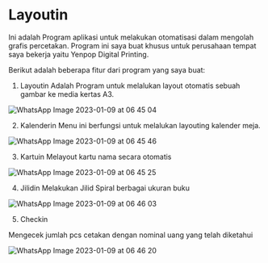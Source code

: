 # Layoutin
 Ini adalah Program aplikasi untuk melakukan otomatisasi dalam mengolah grafis percetakan.
 Program ini saya buat khusus untuk perusahaan tempat saya bekerja yaitu Yenpop Digital Printing.
 
 Berikut adalah beberapa fitur dari program yang saya buat:
 
1. Layoutin
 Adalah Program untuk melalukan layout otomatis sebuah gambar ke media kertas A3.
 
 ![WhatsApp Image 2023-01-09 at 06 45 04](https://user-images.githubusercontent.com/73058070/211225108-9fc58800-6d86-4b46-8014-4ae96a19b351.jpeg)
 
2. Kalenderin
 Menu ini berfungsi untuk melalukan layouting kalender meja.
 
 ![WhatsApp Image 2023-01-09 at 06 45 46](https://user-images.githubusercontent.com/73058070/211225134-69576772-9e4d-41da-9a23-c868c66e2821.jpeg)

3. Kartuin
Melayout kartu nama secara otomatis

![WhatsApp Image 2023-01-09 at 06 45 25](https://user-images.githubusercontent.com/73058070/211225175-3accd939-09d1-4241-8f78-84b20c343c8f.jpeg)

4. Jilidin
Melakukan Jilid Spiral berbagai ukuran buku

![WhatsApp Image 2023-01-09 at 06 46 03](https://user-images.githubusercontent.com/73058070/211225205-78bd05bf-9e42-450b-b56a-02ddf055cb30.jpeg)

5. Checkin

Mengecek jumlah pcs cetakan dengan nominal uang yang telah diketahui

![WhatsApp Image 2023-01-09 at 06 46 20](https://user-images.githubusercontent.com/73058070/211225231-d3399e26-1f3b-4d2a-aac9-2885212805c0.jpeg)


